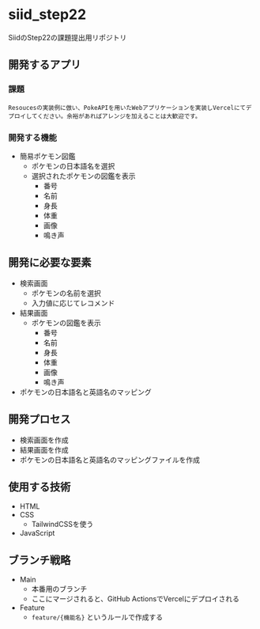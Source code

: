 # siid_step22
SiidのStep22の課題提出用リポジトリ


## 開発するアプリ

### 課題
```
Resoucesの実装例に倣い、PokeAPIを用いたWebアプリケーションを実装しVercelにてデプロイしてください。余裕があればアレンジを加えることは大歓迎です。
```

### 開発する機能
- 簡易ポケモン図鑑
  - ポケモンの日本語名を選択
  - 選択されたポケモンの図鑑を表示
    - 番号
    - 名前
    - 身長
    - 体重
    - 画像
    - 鳴き声

## 開発に必要な要素
- 検索画面
  - ポケモンの名前を選択
  - 入力値に応じてレコメンド
- 結果画面
  - ポケモンの図鑑を表示
    - 番号
    - 名前
    - 身長
    - 体重
    - 画像
    - 鳴き声
- ポケモンの日本語名と英語名のマッピング

## 開発プロセス
- 検索画面を作成
- 結果画面を作成
- ポケモンの日本語名と英語名のマッピングファイルを作成

## 使用する技術
- HTML
- CSS
  - TailwindCSSを使う
- JavaScript

## ブランチ戦略
- Main
  - 本番用のブランチ
  - ここにマージされると、GitHub ActionsでVercelにデプロイされる
- Feature
  - `feature/{機能名}` というルールで作成する
